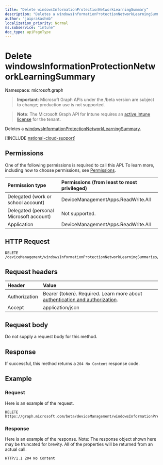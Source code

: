 ```yaml
---
title: "Delete windowsInformationProtectionNetworkLearningSummary"
description: "Deletes a windowsInformationProtectionNetworkLearningSummary."
author: "jaiprakashmb"
localization_priority: Normal
ms.subservice: "intune"
doc_type: apiPageType
---
```


# Delete windowsInformationProtectionNetworkLearningSummary

Namespace: microsoft.graph

> **Important:** Microsoft Graph APIs under the /beta version are subject to change; production use is not supported.

> **Note:** The Microsoft Graph API for Intune requires an [active Intune license](https://go.microsoft.com/fwlink/?linkid=839381) for the tenant.

Deletes a [windowsInformationProtectionNetworkLearningSummary](../resources/intune-wip-windowsinformationprotectionnetworklearningsummary.md).

[!INCLUDE [national-cloud-support](../../includes/all-clouds.md)]

## Permissions
One of the following permissions is required to call this API. To learn more, including how to choose permissions, see [Permissions](/graph/permissions-reference).

|Permission type|Permissions (from least to most privileged)|
|:---|:---|
|Delegated (work or school account)|DeviceManagementApps.ReadWrite.All|
|Delegated (personal Microsoft account)|Not supported.|
|Application|DeviceManagementApps.ReadWrite.All|

## HTTP Request
<!-- {
  "blockType": "ignored"
}
-->
``` http
DELETE /deviceManagement/windowsInformationProtectionNetworkLearningSummaries/{windowsInformationProtectionNetworkLearningSummaryId}
```

## Request headers
|Header|Value|
|:---|:---|
|Authorization|Bearer {token}. Required. Learn more about [authentication and authorization](/graph/auth/auth-concepts).|
|Accept|application/json|

## Request body
Do not supply a request body for this method.

## Response
If successful, this method returns a `204 No Content` response code.

## Example

### Request
Here is an example of the request.
``` http
DELETE https://graph.microsoft.com/beta/deviceManagement/windowsInformationProtectionNetworkLearningSummaries/{windowsInformationProtectionNetworkLearningSummaryId}
```

### Response
Here is an example of the response. Note: The response object shown here may be truncated for brevity. All of the properties will be returned from an actual call.
``` http
HTTP/1.1 204 No Content
```
